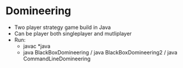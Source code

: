 # Domineering
- Two player strategy game build in Java 
- Can be player both singleplayer and mutliplayer
- Run:
  * javac *java
  * java BlackBoxDomineering / java BlackBoxDomineering2 / java CommandLineDomineering
